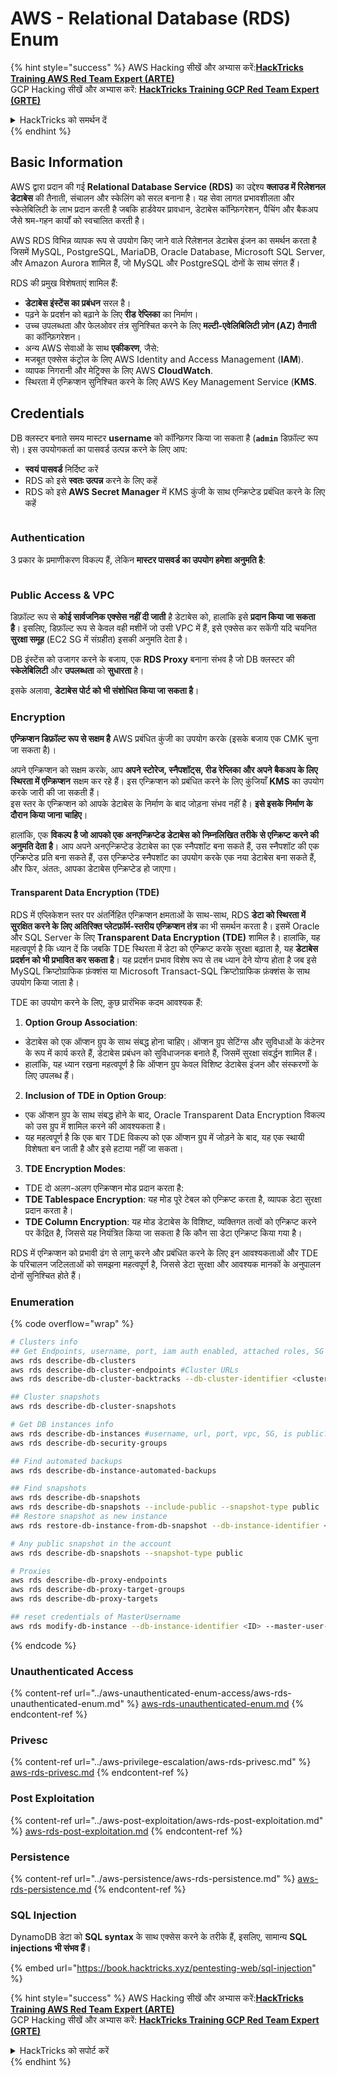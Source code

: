# AWS - Relational Database (RDS) Enum

{% hint style="success" %}
AWS Hacking सीखें और अभ्यास करें:<img src="/.gitbook/assets/image.png" alt="" data-size="line">[**HackTricks Training AWS Red Team Expert (ARTE)**](https://training.hacktricks.xyz/courses/arte)<img src="/.gitbook/assets/image.png" alt="" data-size="line">\
GCP Hacking सीखें और अभ्यास करें: <img src="/.gitbook/assets/image (2).png" alt="" data-size="line">[**HackTricks Training GCP Red Team Expert (GRTE)**<img src="/.gitbook/assets/image (2).png" alt="" data-size="line">](https://training.hacktricks.xyz/courses/grte)

<details>

<summary>HackTricks को समर्थन दें</summary>

* [**सदस्यता योजनाओं**](https://github.com/sponsors/carlospolop) की जाँच करें!
* **शामिल हों** 💬 [**Discord समूह**](https://discord.gg/hRep4RUj7f) या [**telegram समूह**](https://t.me/peass) या **हमें फॉलो करें** **Twitter** 🐦 [**@hacktricks\_live**](https://twitter.com/hacktricks\_live)** पर।**
* **PRs सबमिट करके हैकिंग ट्रिक्स साझा करें** [**HackTricks**](https://github.com/carlospolop/hacktricks) और [**HackTricks Cloud**](https://github.com/carlospolop/hacktricks-cloud) github repos में।

</details>
{% endhint %}

## Basic Information

AWS द्वारा प्रदान की गई **Relational Database Service (RDS)** का उद्देश्य **क्लाउड में रिलेशनल डेटाबेस** की तैनाती, संचालन और स्केलिंग को सरल बनाना है। यह सेवा लागत प्रभावशीलता और स्केलेबिलिटी के लाभ प्रदान करती है जबकि हार्डवेयर प्रावधान, डेटाबेस कॉन्फ़िगरेशन, पैचिंग और बैकअप जैसे श्रम-गहन कार्यों को स्वचालित करती है।

AWS RDS विभिन्न व्यापक रूप से उपयोग किए जाने वाले रिलेशनल डेटाबेस इंजन का समर्थन करता है जिसमें MySQL, PostgreSQL, MariaDB, Oracle Database, Microsoft SQL Server, और Amazon Aurora शामिल हैं, जो MySQL और PostgreSQL दोनों के साथ संगत हैं।

RDS की प्रमुख विशेषताएं शामिल हैं:

* **डेटाबेस इंस्टेंस का प्रबंधन** सरल है।
* पढ़ने के प्रदर्शन को बढ़ाने के लिए **रीड रेप्लिका** का निर्माण।
* उच्च उपलब्धता और फेलओवर तंत्र सुनिश्चित करने के लिए **मल्टी-एवेलिबिलिटी ज़ोन (AZ) तैनाती** का कॉन्फ़िगरेशन।
* अन्य AWS सेवाओं के साथ **एकीकरण**, जैसे:
* मजबूत एक्सेस कंट्रोल के लिए AWS Identity and Access Management (**IAM**).
* व्यापक निगरानी और मेट्रिक्स के लिए AWS **CloudWatch**.
* स्थिरता में एन्क्रिप्शन सुनिश्चित करने के लिए AWS Key Management Service (**KMS**.

## Credentials

DB क्लस्टर बनाते समय मास्टर **username** को कॉन्फ़िगर किया जा सकता है (**`admin`** डिफ़ॉल्ट रूप से)। इस उपयोगकर्ता का पासवर्ड उत्पन्न करने के लिए आप:

* **स्वयं पासवर्ड** निर्दिष्ट करें
* RDS को इसे **स्वतः उत्पन्न** करने के लिए कहें
* RDS को इसे **AWS Secret Manager** में KMS कुंजी के साथ एन्क्रिप्टेड प्रबंधित करने के लिए कहें

<figure><img src="../../../.gitbook/assets/image (144).png" alt=""><figcaption></figcaption></figure>

### Authentication

3 प्रकार के प्रमाणीकरण विकल्प हैं, लेकिन **मास्टर पासवर्ड का उपयोग हमेशा अनुमति है**:

<figure><img src="../../../.gitbook/assets/image (227).png" alt=""><figcaption></figcaption></figure>

### Public Access & VPC

डिफ़ॉल्ट रूप से **कोई सार्वजनिक एक्सेस नहीं दी जाती** है डेटाबेस को, हालांकि इसे **प्रदान किया जा सकता है**। इसलिए, डिफ़ॉल्ट रूप से केवल वही मशीनें जो उसी VPC में हैं, इसे एक्सेस कर सकेंगी यदि चयनित **सुरक्षा समूह** (EC2 SG में संग्रहीत) इसकी अनुमति देता है।

DB इंस्टेंस को उजागर करने के बजाय, एक **RDS Proxy** बनाना संभव है जो DB क्लस्टर की **स्केलेबिलिटी** और **उपलब्धता** को **सुधारता** है।

इसके अलावा, **डेटाबेस पोर्ट को भी संशोधित किया जा सकता है**।

### Encryption

**एन्क्रिप्शन डिफ़ॉल्ट रूप से सक्षम है** AWS प्रबंधित कुंजी का उपयोग करके (इसके बजाय एक CMK चुना जा सकता है)।

अपने एन्क्रिप्शन को सक्षम करके, आप **अपने स्टोरेज, स्नैपशॉट्स, रीड रेप्लिका और अपने बैकअप के लिए स्थिरता में एन्क्रिप्शन** सक्षम कर रहे हैं। इस एन्क्रिप्शन को प्रबंधित करने के लिए कुंजियाँ **KMS** का उपयोग करके जारी की जा सकती हैं।\
इस स्तर के एन्क्रिप्शन को आपके डेटाबेस के निर्माण के बाद जोड़ना संभव नहीं है। **इसे इसके निर्माण के दौरान किया जाना चाहिए**।

हालांकि, एक **विकल्प है जो आपको एक अनएन्क्रिप्टेड डेटाबेस को निम्नलिखित तरीके से एन्क्रिप्ट करने की अनुमति देता है**। आप अपने अनएन्क्रिप्टेड डेटाबेस का एक स्नैपशॉट बना सकते हैं, उस स्नैपशॉट की एक एन्क्रिप्टेड प्रति बना सकते हैं, उस एन्क्रिप्टेड स्नैपशॉट का उपयोग करके एक नया डेटाबेस बना सकते हैं, और फिर, अंततः, आपका डेटाबेस एन्क्रिप्टेड हो जाएगा।

#### Transparent Data Encryption (TDE)

RDS में एप्लिकेशन स्तर पर अंतर्निहित एन्क्रिप्शन क्षमताओं के साथ-साथ, RDS **डेटा को स्थिरता में सुरक्षित करने के लिए अतिरिक्त प्लेटफ़ॉर्म-स्तरीय एन्क्रिप्शन तंत्र** का भी समर्थन करता है। इसमें Oracle और SQL Server के लिए **Transparent Data Encryption (TDE)** शामिल है। हालांकि, यह महत्वपूर्ण है कि ध्यान दें कि जबकि TDE स्थिरता में डेटा को एन्क्रिप्ट करके सुरक्षा बढ़ाता है, यह **डेटाबेस प्रदर्शन को भी प्रभावित कर सकता है**। यह प्रदर्शन प्रभाव विशेष रूप से तब ध्यान देने योग्य होता है जब इसे MySQL क्रिप्टोग्राफिक फ़ंक्शंस या Microsoft Transact-SQL क्रिप्टोग्राफिक फ़ंक्शंस के साथ उपयोग किया जाता है।

TDE का उपयोग करने के लिए, कुछ प्रारंभिक कदम आवश्यक हैं:

1. **Option Group Association**:
* डेटाबेस को एक ऑप्शन ग्रुप के साथ संबद्ध होना चाहिए। ऑप्शन ग्रुप सेटिंग्स और सुविधाओं के कंटेनर के रूप में कार्य करते हैं, डेटाबेस प्रबंधन को सुविधाजनक बनाते हैं, जिसमें सुरक्षा संवर्द्धन शामिल हैं।
* हालांकि, यह ध्यान रखना महत्वपूर्ण है कि ऑप्शन ग्रुप केवल विशिष्ट डेटाबेस इंजन और संस्करणों के लिए उपलब्ध हैं।
2. **Inclusion of TDE in Option Group**:
* एक ऑप्शन ग्रुप के साथ संबद्ध होने के बाद, Oracle Transparent Data Encryption विकल्प को उस ग्रुप में शामिल करने की आवश्यकता है।
* यह महत्वपूर्ण है कि एक बार TDE विकल्प को एक ऑप्शन ग्रुप में जोड़ने के बाद, यह एक स्थायी विशेषता बन जाती है और इसे हटाया नहीं जा सकता।
3. **TDE Encryption Modes**:
* TDE दो अलग-अलग एन्क्रिप्शन मोड प्रदान करता है:
* **TDE Tablespace Encryption**: यह मोड पूरे टेबल को एन्क्रिप्ट करता है, व्यापक डेटा सुरक्षा प्रदान करता है।
* **TDE Column Encryption**: यह मोड डेटाबेस के विशिष्ट, व्यक्तिगत तत्वों को एन्क्रिप्ट करने पर केंद्रित है, जिससे यह नियंत्रित किया जा सकता है कि कौन सा डेटा एन्क्रिप्ट किया गया है।

RDS में एन्क्रिप्शन को प्रभावी ढंग से लागू करने और प्रबंधित करने के लिए इन आवश्यकताओं और TDE के परिचालन जटिलताओं को समझना महत्वपूर्ण है, जिससे डेटा सुरक्षा और आवश्यक मानकों के अनुपालन दोनों सुनिश्चित होते हैं।

### Enumeration

{% code overflow="wrap" %}
```bash
# Clusters info
## Get Endpoints, username, port, iam auth enabled, attached roles, SG
aws rds describe-db-clusters
aws rds describe-db-cluster-endpoints #Cluster URLs
aws rds describe-db-cluster-backtracks --db-cluster-identifier <cluster-name>

## Cluster snapshots
aws rds describe-db-cluster-snapshots

# Get DB instances info
aws rds describe-db-instances #username, url, port, vpc, SG, is public?
aws rds describe-db-security-groups

## Find automated backups
aws rds describe-db-instance-automated-backups

## Find snapshots
aws rds describe-db-snapshots
aws rds describe-db-snapshots --include-public --snapshot-type public
## Restore snapshot as new instance
aws rds restore-db-instance-from-db-snapshot --db-instance-identifier <ID> --db-snapshot-identifier <ID> --availability-zone us-west-2a

# Any public snapshot in the account
aws rds describe-db-snapshots --snapshot-type public

# Proxies
aws rds describe-db-proxy-endpoints
aws rds describe-db-proxy-target-groups
aws rds describe-db-proxy-targets

## reset credentials of MasterUsername
aws rds modify-db-instance --db-instance-identifier <ID> --master-user-password <NewPassword> --apply-immediately
```
{% endcode %}

### Unauthenticated Access

{% content-ref url="../aws-unauthenticated-enum-access/aws-rds-unauthenticated-enum.md" %}
[aws-rds-unauthenticated-enum.md](../aws-unauthenticated-enum-access/aws-rds-unauthenticated-enum.md)
{% endcontent-ref %}

### Privesc

{% content-ref url="../aws-privilege-escalation/aws-rds-privesc.md" %}
[aws-rds-privesc.md](../aws-privilege-escalation/aws-rds-privesc.md)
{% endcontent-ref %}

### Post Exploitation

{% content-ref url="../aws-post-exploitation/aws-rds-post-exploitation.md" %}
[aws-rds-post-exploitation.md](../aws-post-exploitation/aws-rds-post-exploitation.md)
{% endcontent-ref %}

### Persistence

{% content-ref url="../aws-persistence/aws-rds-persistence.md" %}
[aws-rds-persistence.md](../aws-persistence/aws-rds-persistence.md)
{% endcontent-ref %}

### SQL Injection

DynamoDB डेटा को **SQL syntax** के साथ एक्सेस करने के तरीके हैं, इसलिए, सामान्य **SQL injections भी संभव हैं**।

{% embed url="https://book.hacktricks.xyz/pentesting-web/sql-injection" %}

{% hint style="success" %}
AWS Hacking सीखें और अभ्यास करें:<img src="/.gitbook/assets/image.png" alt="" data-size="line">[**HackTricks Training AWS Red Team Expert (ARTE)**](https://training.hacktricks.xyz/courses/arte)<img src="/.gitbook/assets/image.png" alt="" data-size="line">\
GCP Hacking सीखें और अभ्यास करें: <img src="/.gitbook/assets/image (2).png" alt="" data-size="line">[**HackTricks Training GCP Red Team Expert (GRTE)**<img src="/.gitbook/assets/image (2).png" alt="" data-size="line">](https://training.hacktricks.xyz/courses/grte)

<details>

<summary>HackTricks को सपोर्ट करें</summary>

* [**subscription plans**](https://github.com/sponsors/carlospolop) देखें!
* 💬 [**Discord group**](https://discord.gg/hRep4RUj7f) या [**telegram group**](https://t.me/peass) में शामिल हों या **Twitter** 🐦 पर हमें फॉलो करें [**@hacktricks\_live**](https://twitter.com/hacktricks\_live)**.**
* **हैकिंग ट्रिक्स को शेयर करें** [**HackTricks**](https://github.com/carlospolop/hacktricks) और [**HackTricks Cloud**](https://github.com/carlospolop/hacktricks-cloud) github repos में PRs सबमिट करके।

</details>
{% endhint %}
